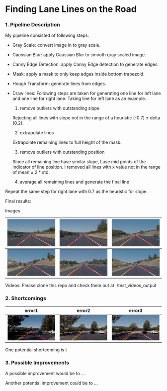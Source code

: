 # **Finding Lane Lines on the Road** 

### 1. Pipeline Description

My pipeline consisted of following steps. 
* Gray Scale: convert image in to gray scale.
* Gaussian Blur: apply Gaussian Blur to smooth gray scaled image.
* Canny Edge Detection: apply Canny Edge detection to generate edges.
* Mask: apply a mask to only keep edges inside bottom trapezoid.
* Hough Transform: generate lines from edges.
* Draw lines:
Following steps are taken for generating one line for left lane and one line for right lane.
Taking line for left lane as an example.
    1. remove outliers with outstanding slope
    
    Rejecting all lines with slope not in the range of a heuristic (-0.7) ± delta (0.2).
    
    2. extrapolate lines
    
    Extrapolate remaining lines to full height of the mask.
    
    3. remove outliers with outstanding position
    
    Since all remaining line have similar slope, I use mid points of the indicator of line position.
I removed all lines with x value not in the range of mean ± 2 * std.
    
    4. average all remaining lines and generate the final line

Repeat the same step for right lane with 0.7 as the heuristic for slope.

Final results:

Images

| ![solidWhiteCurve](test_images_output/solidWhiteCurve.jpg) | ![solidWhiteRight](test_images_output/solidWhiteRight.jpg) | ![solidYellowCurve](test_images_output/solidYellowCurve.jpg) |
|:---:|:---:|:---:|
| ![solidYellowCurve2](test_images_output/solidYellowCurve2.jpg) | ![solidYellowLeft](test_images_output/solidYellowLeft.jpg) | ![whiteCarLaneSwitch](test_images_output/whiteCarLaneSwitch.jpg) |

Videos: Please clone this repo and check them out at ./test_videos_output

### 2. Shortcomings

| error1 | error2 | error3 |
|:---:|:---:|:---:|
| ![error1](errors/error1.png) | ![error2](errors/error2.png) | ![error3](errors/error3.png) |

One potential shortcoming is t


### 3. Possible Improvements

A possible improvement would be to ...

Another potential improvement could be to ...
